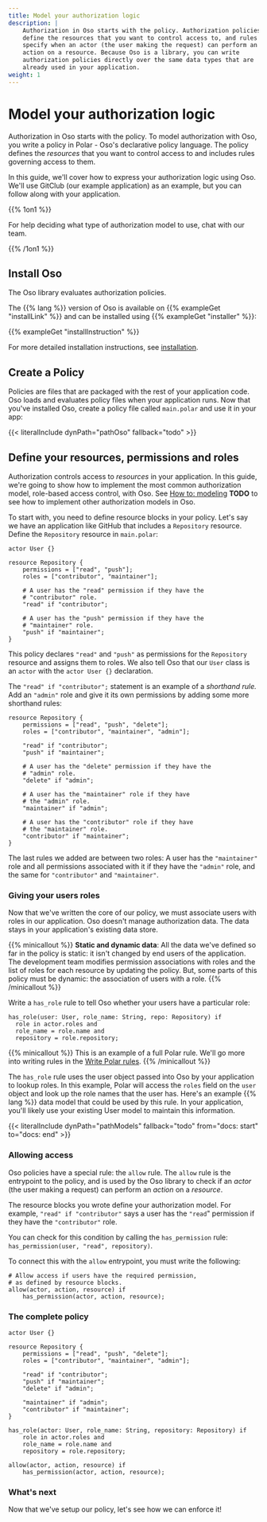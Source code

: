 ```yaml
---
title: Model your authorization logic
description: |
    Authorization in Oso starts with the policy. Authorization policies
    define the resources that you want to control access to, and rules that
    specify when an actor (the user making the request) can perform an
    action on a resource. Because Oso is a library, you can write
    authorization policies directly over the same data types that are
    already used in your application.
weight: 1
---
```


# Model your authorization logic

Authorization in Oso starts with the policy. To model authorization with
Oso, you write a policy in Polar - Oso's declarative policy language.
The policy defines the *resources* that you want to control access to
and includes rules governing access to them.

In this guide, we'll cover how to express your authorization logic using
Oso. We'll use GitClub (our example application) as an example, but you
can follow along with your application.

{{% 1on1 %}}

For help deciding what type of authorization model to use, chat with our
team.

{{% /1on1 %}}

## Install Oso

The Oso library evaluates authorization policies.

The {{% lang %}} version of Oso is available on {{% exampleGet "installLink" %}}
and can be installed using {{% exampleGet "installer" %}}:

{{% exampleGet "installInstruction" %}}

For more detailed installation instructions, see
[installation](/reference/installation).

## Create a Policy

Policies are files that are packaged with the rest of your application
code. Oso loads and evaluates policy files when your
application runs. Now that you've installed Oso, create a policy file
called `main.polar` and use it in your app:

{{< literalInclude dynPath="pathOso" fallback="todo" >}}

## Define your resources, permissions and roles

Authorization controls access to *resources* in your application. In
this guide, we're going to show how to implement the most common
authorization model, role-based access control, with Oso. See [How to:
modeling](/guides) **TODO** to see how to implement other authorization
models in Oso.

To start with, you need to define resource blocks in your policy. Let's
say we have an application like GitHub that includes a `Repository`
resource. Define the `Repository` resource in `main.polar`:

```polar
actor User {}

resource Repository {
    permissions = ["read", "push"];
    roles = ["contributor", "maintainer"];

    # A user has the "read" permission if they have the
    # "contributor" role.
    "read" if "contributor";

    # A user has the "push" permission if they have the
    # "maintainer" role.
    "push" if "maintainer";
}
```

This policy declares `"read"` and `"push"` as permissions for the
`Repository` resource and assigns them to roles. We also tell Oso
that our `User` class is an `actor` with the `actor User {}`
declaration.

The `"read" if "contributor";` statement is an example of a *shorthand rule.*
Add an `"admin"` role and give it its own permissions by adding some
more shorthand rules:

```polar
resource Repository {
    permissions = ["read", "push", "delete"];
    roles = ["contributor", "maintainer", "admin"];

    "read" if "contributor";
    "push" if "maintainer";

	# A user has the "delete" permission if they have the
	# "admin" role.
	"delete" if "admin";

	# A user has the "maintainer" role if they have
	# the "admin" role.
    "maintainer" if "admin";

	# A user has the "contributor" role if they have
	# the "maintainer" role.
    "contributor" if "maintainer";
}
```

The last rules we added are between two roles: A user has the
`"maintainer"` role and all permissions associated with it if they have the
`"admin"` role, and the same for `"contributor"` and `"maintainer"`.

### Giving your users roles

Now that we've written the core of our policy, we must associate users with roles
in our application. Oso doesn't manage authorization data. The data
stays in your application's existing data store.

{{% minicallout %}}
**Static and dynamic data**: All the data we've defined so far in the
policy is static: it isn't changed by end users of the application. The
development team modifies permission associations with roles and the
list of roles for each resource by updating the policy. But, some parts
of this policy must be dynamic: the association of users with a role.
{{% /minicallout %}}

Write a `has_role` rule to tell Oso whether your users have a particular
role:

```polar
has_role(user: User, role_name: String, repo: Repository) if
  role in actor.roles and
  role_name = role.name and
  repository = role.repository;
```

{{% minicallout %}}
This is an example of a full Polar rule. We'll go more into writing
rules in the [Write Polar rules](write-rules).
{{% /minicallout %}}

The `has_role` rule uses the user object passed into Oso by your
application to lookup roles. In this example, Polar will access the
`roles` field on the `user` object and look up the role names that
the user has. Here's an example {{% lang %}} data model
that could be used by this rule. In your application, you'll
likely use your existing User model to maintain this information.

{{< literalInclude
    dynPath="pathModels"
    fallback="todo"
    from="docs: start"
    to="docs: end" >}}

### Allowing access

Oso policies have a special rule: the `allow` rule. The `allow` rule is
the entrypoint to the policy, and is used by the Oso library to check if an
*actor* (the user making a request) can perform an *action* on a *resource*.

The resource blocks you wrote define your authorization model. For
example, `"read" if "contributor"` says a user has the `"read`"
permission if they have the `"contributor"` role.

You can check for this condition by calling the `has_permission` rule:
`has_permission(user, "read", repository)`.

To connect this with the `allow` entrypoint, you must write the
following:

```polar
# Allow access if users have the required permission,
# as defined by resource blocks.
allow(actor, action, resource) if
	has_permission(actor, action, resource);
```

### The complete policy

```polar
actor User {}

resource Repository {
    permissions = ["read", "push", "delete"];
    roles = ["contributor", "maintainer", "admin"];

    "read" if "contributor";
    "push" if "maintainer";
    "delete" if "admin";

    "maintainer" if "admin";
    "contributor" if "maintainer";
}

has_role(actor: User, role_name: String, repository: Repository) if
    role in actor.roles and
    role_name = role.name and
    repository = role.repository;

allow(actor, action, resource) if
    has_permission(actor, action, resource);
```

### What's next

Now that we've setup our policy, let's see how we can enforce it!

